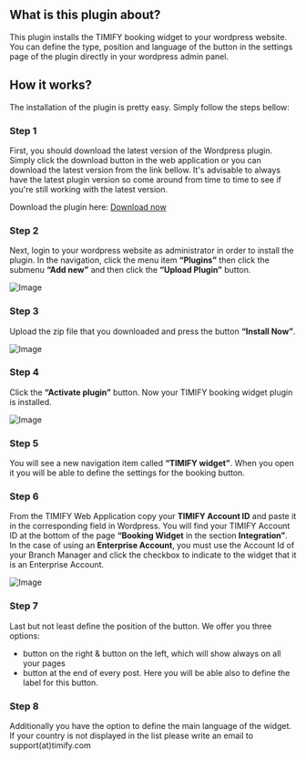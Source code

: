 ## What is this plugin about?

This plugin installs the TIMIFY booking widget to your wordpress website. You can define the type, position and language of the button in the settings page of the plugin directly in your wordpress admin panel.

## How it works?

The installation of the plugin is pretty easy. Simply follow the steps bellow:

### Step 1

First, you should download the latest version of the Wordpress plugin. Simply click the download button in the web application or you can download the latest version from the link bellow. It's advisable to always have the latest plugin version so come around from time to time to see if you're still working with the latest version.

Download the plugin here: [Download now](https://github.com/timify/wordpress-plugin/raw/master/releases/2.1/timify-widget.zip)

### Step 2

Next, login to your wordpress website as administrator in order to install the plugin.
In the navigation, click the menu item **“Plugins”** then click the submenu **“Add new”** and then click the **“Upload Plugin”** button.

![Image](http://www.clients.webmedia7.com/timify/cms-plugins-github/wordpress-timify-booking-0.png)

### Step 3

Upload the zip file that you downloaded and press the button **“Install Now”**.

![Image](http://www.clients.webmedia7.com/timify/cms-plugins-github/wordpress-timify-booking-2.png)

### Step 4

Click the **“Activate plugin”** button. Now your TIMIFY booking widget plugin is installed.

![Image](http://www.clients.webmedia7.com/timify/cms-plugins-github/wordpress-timify-booking-3.png)

### Step 5

You will see a new navigation item called **“TIMIFY widget”**. When you open it you will be able to define the settings for the booking button.

### Step 6

From the TIMIFY Web Application copy your **TIMIFY Account ID** and paste it in the corresponding field in Wordpress. You will find your TIMIFY Account ID at the bottom of the page **“Booking Widget** in the section **Integration”**.
In the case of using an **Enterprise Account**, you must use the Account Id of your Branch Manager and click the checkbox to indicate to the widget that it is an Enterprise Account.

![Image](http://www.clients.webmedia7.com/timify/cms-plugins-github/wordpress-timify-booking-4.png)

### Step 7

Last but not least define the position of the button. We offer you three options:

- button on the right & button on the left, which will show always on all your pages
- button at the end of every post. Here you will be able also to define the label for this button.

### Step 8

Additionally you have the option to define the main language of the widget. If your country is not displayed in the list please write an email to support(at)timify.com
